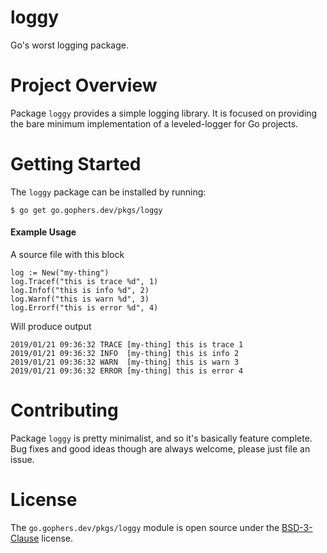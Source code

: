 loggy
=====

Go's worst logging package.

# Project Overview

Package `loggy` provides a simple logging library. It is focused on providing
the bare minimum implementation of a leveled-logger for Go projects.

# Getting Started

The `loggy` package can be installed by running:
```
$ go get go.gophers.dev/pkgs/loggy
```

#### Example Usage
A source file with this block
```
log := New("my-thing")
log.Tracef("this is trace %d", 1)
log.Infof("this is info %d", 2)
log.Warnf("this is warn %d", 3)
log.Errorf("this is error %d", 4)
```

Will produce output
```
2019/01/21 09:36:32 TRACE [my-thing] this is trace 1
2019/01/21 09:36:32 INFO  [my-thing] this is info 2
2019/01/21 09:36:32 WARN  [my-thing] this is warn 3
2019/01/21 09:36:32 ERROR [my-thing] this is error 4
```

# Contributing

Package `loggy` is pretty minimalist, and so it's basically feature complete.
Bug fixes and good ideas though are always welcome, please just file an issue.

# License

The `go.gophers.dev/pkgs/loggy` module is open source under the [BSD-3-Clause](LICENSE) license.
